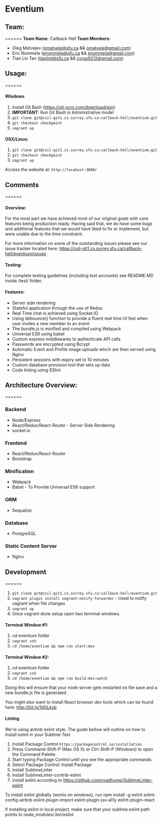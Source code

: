 # Eventium


## Team:
======
**Team Name**: 
Callback Hell
**Team Members**:
- Oleg Matvejev (omatveje@sfu.ca && omatveje@gmail.com)
- Eric Nummela (enummela@sfu.ca && enummela@gmail.com)
- Tian Lin Tan (tianlint@sfu.ca && cyrus9212@gmail.com)

## Usage:
======
#### Windows
1. Install Git Bash (https://git-scm.com/download/win)
2. **IMPORTANT**: Run Git Bash in Administrative mode!
3. `git clone git@csil-git1.cs.surrey.sfu.ca:callback-hell/eventium.git`
4. `git checkout checkpoint`
5. `vagrant up`
 
#### OSX/Linux:
1. `git clone git@csil-git1.cs.surrey.sfu.ca:callback-hell/eventium.git`
2. `git checkout checkpoint`
3. `vagrant up`

Access the website at: `http://locahost:3000/`

## Comments
======
#### Overview:
For the most part we have achieved most of our original goals with core features being production ready. Having said that, we do have some bugs and additional features that we would have liked to fix or implement, but were unable due to the time constraint.

For more information on some of the outstanding issues please see our issue tracker located here: https://csil-git1.cs.surrey.sfu.ca/callback-hell/eventium/issues

#### Testing:
For complete testing guidelines (including test accounts) see README.MD inside /test/ folder.

#### Features:
* Server side rendering
* Stateful application through the use of Redux
* Real Time chat is achieved using Socket.IO
* Using debounce() function to provide a fluent real time UI feel when user invites a new member to an event
* The bundle.js is minified and compiled using Webpack
* Universal ES6 using babel
* Custom express middlewares to authenticate API calls
* Passwords are encrypted using Bcrypt
* Automatic Event and Profile image uploads which are then served using Nginx
* Persistent sessions with expiry set to 10 minutes
* Custom database provision tool that sets up data
* Code linting using ESlint

## Architecture Overview:
======
### Backend
* Node/Express
* React/Redux/React-Router - Server Side Rendering
* socket.io

### Frontend
* React/Redux/React-Router
* Bootstrap

### Minification
* Webpack
* Babel - To Provide Universal ES6 support

### ORM
* Sequalize

### Database
* PostgreSQL

### Static Content Server
* Nginx

## Development
======
1. `git clone git@csil-git1.cs.surrey.sfu.ca:callback-hell/eventium.git`
2. `vagrant plugin install vagrant-notify-forwarder` - Used to notify vagrant when file changes
3. `vagrant up`
4. Once vagrant done setup open two terminal windows.

#### Terminal Window #1:
1. cd eventium folder
2. `vagrant ssh`
3. `cd /home/eventium && npm run start:dev`

#### Terminal Window #2:
1. cd eventium folder
2. `vagrant ssh`
3. `cd /home/eventium && npm run build:dev:watch`

Doing this will ensure that your node server gets restarted on file save and a new bundle.js file is generated.

You might also want to install React browser dev tools which can be found here: http://bit.ly/1dGLkxb

#### Linting
We're using airbnb eslint style. The guide bellow will outline on how to install eslint in your Sublime Text

1. Install Package Control `https://packagecontrol.io/installation`
2. Press Command-Shift-P (Mac OS X) or Ctrl-Shift-P (Windows) to open the Command Palette.
3. Start typing Package Control until you see the appropriate commands.
4. Select Package Control: Install Package
5. Install SublimeLinter
6. Install SublimeLinter-contrib-eslint
7. Install eslint according to https://github.com/roadhump/SublimeLinter-eslint

To install eslint globally (works on windows), run npm install -g eslint eslint-config-airbnb eslint-plugin-import eslint-plugin-jsx-a11y eslint-plugin-react

If installing eslint in local project, make sure that your sublime eslint path points to node_modules/.bin/eslint




